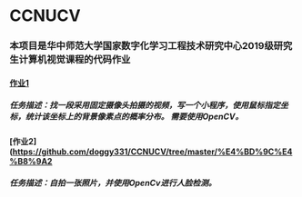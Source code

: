 # CCNUCV
### 本项目是华中师范大学国家数字化学习工程技术研究中心2019级研究生计算机视觉课程的代码作业
#### [作业1](https://github.com/WhatAboutMyStar/CCNUCV/tree/master/%E4%BD%9C%E4%B8%9A1) 
##### 任务描述：找一段采用固定摄像头拍摄的视频，写一个小程序，使用鼠标指定坐标，统计该坐标上的背景像素点的概率分布。 需要使用OpenCV。

#### [作业2](https://github.com/doggy331/CCNUCV/tree/master/%E4%BD%9C%E4%B8%9A2
##### 任务描述：自拍一张照片，并使用OpenCv进行人脸检测。
